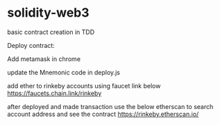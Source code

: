# solidity-web3
basic contract creation in TDD


Deploy contract:

Add metamask in chrome

update the Mnemonic code in deploy.js

add ether to rinkeby accounts using faucet link below
https://faucets.chain.link/rinkeby

after deployed and made transaction use the below etherscan to search account address and see the contract
https://rinkeby.etherscan.io/
